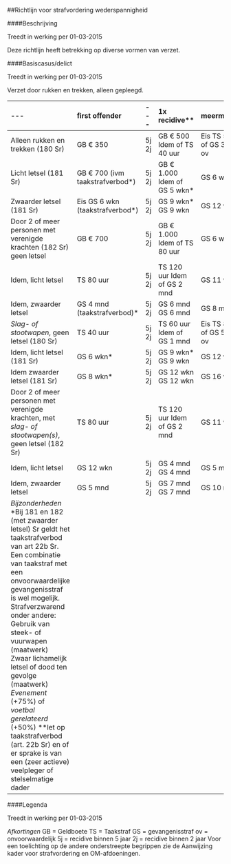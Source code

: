 <meta http-equiv='Content-Type' content='text/html; charset=utf-8' />

##Richtlijn voor strafvordering wederspannigheid

####Beschrijving

Treedt in werking per 01-03-2015 

Deze richtlijn heeft betrekking op diverse vormen van verzet.    

####Basiscasus/delict

Treedt in werking per 01-03-2015 

Verzet door rukken en trekken, alleen gepleegd.  

|--- | first offender  |--- | 1x recidive**  | meermalen**  |
|:---|:---|:---|:---|:---|
| Alleen rukken en trekken (180 Sr)  | GB € 350  | 5j  2j  | GB € 500  Idem of TS 40 uur  | Eis TS 50 uur of  GS 3 wkn ov  |
| Licht letsel (181 Sr)  | GB € 700 (ivm taakstrafverbod*)  | 5j  2j  | GB € 1.000  Idem of GS 5 wkn*  | GS 6 wkn ov  |
| Zwaarder letsel (181 Sr)  | Eis GS 6 wkn  (taakstrafverbod*)  | 5j  2j  | GS 9 wkn*  GS 9 wkn  | GS 12 wkn ov  |
| Door 2 of meer personen met verenigde krachten (182 Sr) geen letsel  | GB € 700  | 5j  2j  | GB € 1.000  Idem of TS 80 uur  | GS 6 wkn ov  |
| Idem, licht letsel  | TS 80 uur  | 5j  2j  | TS 120 uur  Idem of GS 2 mnd  | GS 11 wkn ov  |
| Idem, zwaarder letsel  | GS 4 mnd  (taakstrafverbod)*  | 5j  2j  | GS 6 mnd  GS 6 mnd  | GS 8 mnd ov  |
|  *Slag- of stootwapen*, geen letsel (180 Sr)  | TS 40 uur  | 5j  2j  | TS 60 uur  Idem of GS 1 mnd  | Eis TS 80 uur of  GS 5 wkn ov  |
| Idem, licht letsel (181 Sr)  | GS 6 wkn*  | 5j  2j  | GS 9 wkn*  GS 9 wkn  | GS 12 wkn ov  |
| Idem zwaarder letsel (181 Sr)  | GS 8 wkn*  | 5j  2j  | GS 12 wkn  GS 12 wkn  | GS 16 wkn ov  |
| Door 2 of meer personen met verenigde krachten, met *slag- of stootwapen(s)*, geen letsel (182 Sr)  | TS 80 uur  | 5j  2j  | TS 120 uur  Idem of GS 2 mnd  | GS 11 wkn ov  |
| Idem, licht letsel  | GS 12 wkn  | 5j  2j  | GS 4 mnd  GS 4 mnd  | GS 5 mnd ov  |
| Idem, zwaarder letsel  | GS 5 mnd  | 5j  2j  | GS 7 mnd  GS 7 mnd  | GS 10 mnd ov  |
|  *Bijzonderheden*   *Bij 181 en 182 (met zwaarder letsel) Sr geldt het taakstrafverbod van art 22b Sr. Een combinatie van taakstraf met een onvoorwaardelijke gevangenisstraf is wel mogelijk.  Strafverzwarend onder andere:  Gebruik van steek- of vuurwapen (maatwerk)  Zwaar lichamelijk letsel of dood ten gevolge (maatwerk)   *Evenement* (+75%) of *voetbal gerelateerd* (+50%)  **let op taakstrafverbod (art. 22b Sr) en of er sprake is van een (zeer actieve) veelpleger of stelselmatige dader  |

####Legenda

Treedt in werking per 01-03-2015 

*Afkortingen*  GB = Geldboete TS = Taakstraf GS = gevangenisstraf ov = onvoorwaardelijk 5j = recidive binnen 5 jaar 2j = recidive binnen 2 jaar Voor een toelichting op de andere onderstreepte begrippen zie de Aanwijzing kader voor strafvordering en OM-afdoeningen.     
